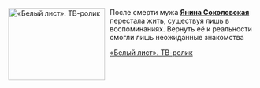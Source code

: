 <!--2025-10-13 11:00:42-->
<div class="yb">
  <div class="rss kino_kino"><a href="https://www.kino-teatr.ru/video/54488/" title="«Белый лист». ТВ-ролик"><img src="https://www.kino-teatr.ru/video/8/8/54488/poster.jpg" width="196" height="147" align="left" hspace="5" style="margin: 0px 10px 0px 5px" alt="«Белый лист». ТВ-ролик"/></a>После смерти мужа <a href=https://www.kino-teatr.ru/kino/acter/w/ros/4023/bio/ target=_blank><strong>Янина Соколовская</strong></a> перестала жить, существуя лишь в воспоминаниях. Вернуть её к реальности смогли лишь неожиданные знакомства <p class="titl"><a href="https://www.kino-teatr.ru/video/54488/">«Белый лист». ТВ-ролик</a></p></div>
</div>

